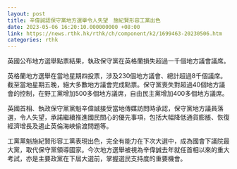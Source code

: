 ```yaml
---
layout: post
title: 辛偉誠認保守黨地方選舉令人失望　施紀賢形容工黨出色
date: 2023-05-06 16:20:10.000000000 +08:00
link: https://news.rthk.hk/rthk/ch/component/k2/1699463-20230506.htm
categories: rthk
---
```


英國公布地方選舉點票結果，執政保守黨在英格蘭損失超過一千個地方議會議席。

英格蘭地方選舉在當地星期四投票，涉及230個地方議會、總計超過8千個議席。截至當地星期五晚，絕大多數地方議會完成點票。保守黨喪失對超過40個地方議會的控制，在野工黨增加500多個地方議席，自由民主黨增加400多個地方議席。

英國首相、執政保守黨黨魁辛偉誠接受當地傳媒訪問時承認，保守黨地方議員落選，令人失望，承諾繼續推進國民關心的優先事項，包括大幅降低通貨膨脹、恢復經濟增長及遏止英倫海峽偷渡問題等。

工黨黨魁施紀賢形容工黨表現出色，完全有能力在下次大選中，成為國會下議院最大黨，取代保守黨領導國家。今次地方選舉被視為辛偉誠去年就任首相以來的重大考試，亦是主要政黨在下屆大選前，掌握選民支持度的重要機會。
